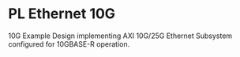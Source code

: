 # PL Ethernet 10G
10G Example Design implementing AXI 10G/25G Ethernet Subsystem configured for 10GBASE-R operation.
